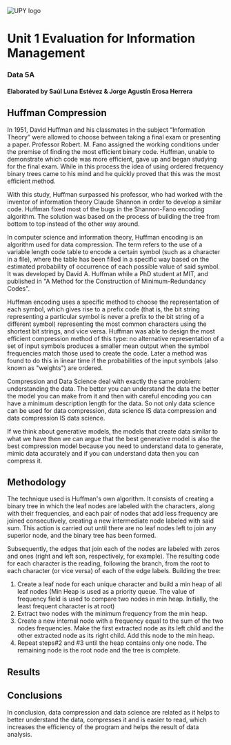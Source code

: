 ![UPY logo](https://github.com/JA-Erosa/University/blob/master/Python/HuffmanCoding/AppliedInDS/material/upylogo.jpeg)

# Unit 1 Evaluation for Information Management
### Data 5A
#### Elaborated by Saúl Luna Estévez & Jorge Agustín Erosa Herrera

## Huffman Compression
In 1951, David Huffman and his classmates in the subject “Information Theory” were allowed to choose between taking a final exam or presenting a paper. Professor Robert. M. Fano assigned the working conditions under the premise of finding the most efficient binary code. Huffman, unable to demonstrate which code was more efficient, gave up and began studying for the final exam. While in this process the idea of using ordered frequency binary trees came to his mind and he quickly proved that this was the most efficient method.

With this study, Huffman surpassed his professor, who had worked with the inventor of information theory Claude Shannon in order to develop a similar code. Huffman fixed most of the bugs in the Shannon-Fano encoding algorithm. The solution was based on the process of building the tree from bottom to top instead of the other way around.

In computer science and information theory, Huffman encoding is an algorithm used for data compression. The term refers to the use of a variable length code table to encode a certain symbol (such as a character in a file), where the table has been filled in a specific way based on the estimated probability of occurrence of each possible value of said symbol. It was developed by David A. Huffman while a PhD student at MIT, and published in "A Method for the Construction of Minimum-Redundancy Codes".

Huffman encoding uses a specific method to choose the representation of each symbol, which gives rise to a prefix code (that is, the bit string representing a particular symbol is never a prefix to the bit string of a different symbol) representing the most common characters using the shortest bit strings, and vice versa. Huffman was able to design the most efficient compression method of this type: no alternative representation of a set of input symbols produces a smaller mean output when the symbol frequencies match those used to create the code. Later a method was found to do this in linear time if the probabilities of the input symbols (also known as "weights") are ordered.

Compression and Data Science deal with exactly the same problem: understanding the data. The better you can understand the data the better the model you can make from it and then with careful encoding you can have a minimum description length for the data. So not only data science can be used for data compression, data science IS data compression and data compression IS data science.

If we think about generative models, the models that create data similar to what we have then we can argue that the best generative model is also the best compression model because you need to understand data to generate, mimic data accurately and if you can understand data then you can compress it.

## Methodology
The technique used is Huffman's own algorithm. It consists of creating a binary tree in which the leaf nodes are labeled with the characters, along with their frequencies, and each pair of nodes that add less frequency are joined consecutively, creating a new intermediate node labeled with said sum. This action is carried out until there are no leaf nodes left to join any superior node, and the binary tree has been formed.

Subsequently, the edges that join each of the nodes are labeled with zeros and ones (right and left son, respectively, for example). The resulting code for each character is the reading, following the branch, from the root to each character (or vice versa) of each of the edge labels.
Building the tree:
1. Create a leaf node for each unique character and build a min heap of all leaf nodes (Min Heap is used as a priority queue. The value of frequency field is used to compare two nodes in min heap. Initially, the least frequent character is at root)
2. Extract two nodes with the minimum frequency from the min heap.
3. Create a new internal node with a frequency equal to the sum of the two nodes frequencies. Make the first extracted node as its left child and the other extracted node as its right child. Add this node to the min heap.
4. Repeat steps#2 and #3 until the heap contains only one node. The remaining node is the root node and the tree is complete.

## Results

## Conclusions
In conclusion, data compression and data science are related as it helps to better understand the data, compresses it and is easier to read, which increases the efficiency of the program and helps the result of data analysis.
